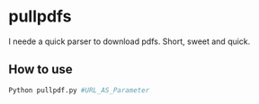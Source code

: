# pullpdfs
I neede a quick parser to download pdfs. Short, sweet and quick.

## How to use

```Python
Python pullpdf.py #URL_AS_Parameter
```

